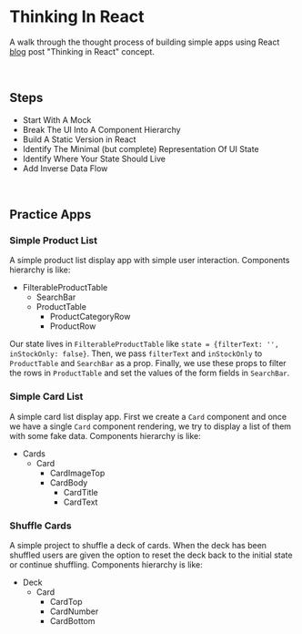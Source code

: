 # Thinking In React

A walk through the thought process of building simple apps using React [blog](https://reactjs.org/docs/thinking-in-react.html) post "Thinking in React" concept.

<br/>

## Steps

- Start With A Mock
- Break The UI Into A Component Hierarchy
- Build A Static Version in React
- Identify The Minimal (but complete) Representation Of UI State
- Identify Where Your State Should Live
- Add Inverse Data Flow

<br/>

## Practice Apps

### Simple Product List

A simple product list display app with simple user interaction. Components hierarchy is like:

- FilterableProductTable
  - SearchBar
  - ProductTable
    - ProductCategoryRow
    - ProductRow

Our state lives in `FilterableProductTable` like `state = {filterText: '', inStockOnly: false}`. Then, we pass `filterText` and `inStockOnly` to `ProductTable` and `SearchBar` as a prop. Finally, we use these props to filter the rows in `ProductTable` and set the values of the form fields in `SearchBar`.

### Simple Card List

A simple card list display app. First we create a `Card` component and once we have a single `Card` component rendering, we try to display a list of them with some fake data. Components hierarchy is like:

- Cards
  - Card
    - CardImageTop
    - CardBody
      - CardTitle
      - CardText

### Shuffle Cards

A simple project to shuffle a deck of cards. When the deck has been shuffled users are given the option to reset the deck back to the initial state or continue shuffling. Components hierarchy is like:

- Deck
  - Card
    - CardTop
    - CardNumber
    - CardBottom
